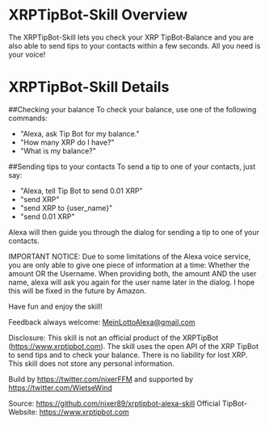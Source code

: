 # XRPTipBot-Skill Overview
The XRPTipBot-Skill lets you check your XRP TipBot-Balance and you are also able to send tips to your contacts within a few seconds. All you need is your voice!

# XRPTipBot-Skill Details

##Checking your balance
To check your balance, use one of the following commands:
- "Alexa, ask Tip Bot for my balance."
- "How many XRP do I have?"
- "What is my balance?"

##Sending tips to your contacts
To send a tip to one of your contacts, just say:
- "Alexa, tell Tip Bot to send 0.01 XRP"
- "send XRP"
- "send XRP to {user_name}"
- "send 0.01 XRP"

Alexa will then guide you through the dialog for sending a tip to one of your contacts.

IMPORTANT NOTICE:
Due to some limitations of the Alexa voice service, you are only able to give one piece of information at a time:
Whether the amount OR the Username.
When providing both, the amount AND the user name, alexa will ask you again for the user name later in the dialog.
I hope this will be fixed in the future by Amazon.


Have fun and enjoy the skill!

Feedback always welcome:
MeinLottoAlexa@gmail.com

Disclosure:
This skill is not an official product of the XRPTipBot (https://www.xrptipbot.com).
The skill uses the open API of the XRP TipBot to send tips and to check your balance.
There is no liability for lost XRP.
This skill does not store any personal information.

Build by
https://twitter.com/nixerFFM
and supported by
https://twitter.com/WietseWind

Source: https://github.com/nixer89/xrptipbot-alexa-skill
Official TipBot-Website: https://www.xrptipbot.com